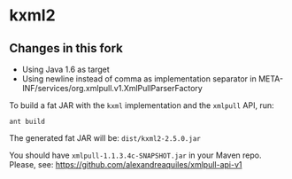 # kxml2

## Changes in this fork

- Using Java 1.6 as target
- Using newline instead of comma as implementation separator in META-INF/services/org.xmlpull.v1.XmlPullParserFactory

To build a fat JAR with the `kxml` implementation and the `xmlpull` API, run:

```
ant build
```

The generated fat JAR will be: `dist/kxml2-2.5.0.jar`

You should have `xmlpull-1.1.3.4c-SNAPSHOT.jar` in your Maven repo.
Please, see: https://github.com/alexandreaquiles/xmlpull-api-v1



